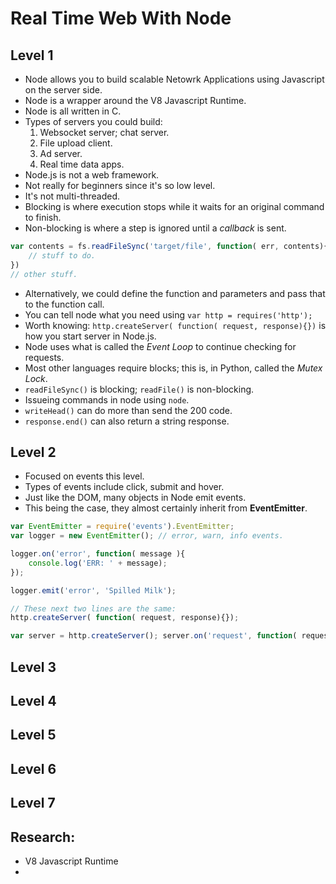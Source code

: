 # Real Time Web With Node

## Level 1
- Node allows you to build scalable Netowrk Applications using Javascript on the server side.
- Node is a wrapper around the V8 Javascript Runtime.
- Node is all written in C.
- Types of servers you could build:
	1. Websocket server; chat server.
	2. File upload client.
	3. Ad server.
	4. Real time data apps.
- Node.js is not a web framework.
- Not really for beginners since it's so low level.
- It's not multi-threaded.
- Blocking is where execution stops while it waits for an original command to finish.
- Non-blocking is where a step is ignored until a *callback* is sent.
```js
var contents = fs.readFileSync('target/file', function( err, contents){
	// stuff to do.
})
// other stuff.
```
- Alternatively, we could define the function and parameters and pass that to the function call.
- You can tell node what you need using `var http = requires('http');`
- Worth knowing: `http.createServer( function( request, response){})` is how you start server in Node.js.
- Node uses what is called the *Event Loop* to continue checking for requests.
- Most other languages require blocks; this is, in Python, called the *Mutex Lock*.
- `readFileSync()` is blocking; `readFile()` is non-blocking.
- Issueing commands in node using `node`.
- `writeHead()` can do more than send the 200 code.
- `response.end()` can also return a string response.

## Level 2
- Focused on events this level.
- Types of events include click, submit and hover.
- Just like the DOM, many objects in Node emit events.
- This being the case, they almost certainly inherit from **EventEmitter**.
```js
var EventEmitter = require('events').EventEmitter;
var logger = new EventEmitter(); // error, warn, info events.

logger.on('error', function( message ){
	console.log('ERR: ' + message);
});

logger.emit('error', 'Spilled Milk');

// These next two lines are the same:
http.createServer( function( request, response){});

var server = http.createServer(); server.on('request', function( request, response){});
```

## Level 3
## Level 4
## Level 5
## Level 6
## Level 7

## Research:
- V8 Javascript Runtime
- 